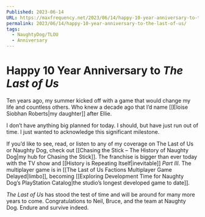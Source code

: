 ```yaml
---
Published: 2023-06-14
URL: https://maxfrequency.net/2023/06/14/happy-10-year-anniversary-to-the-last-of-us/
permalink: 2023/06/14/happy-10-year-anniversary-to-the-last-of-us/
tags:
  - NaughtyDog/TLOU
  - Anniversary
---
```

# Happy 10 Year Anniversary to *The Last of Us*

Ten years ago, my summer kicked off with a game that would change my life and countless others. Who knew a decade ago that I’d name [[Eloise Siobhan Roberts|my daughter]] after Ellie.

I don’t have anything big planned for today. I should, but have just run out of time. I just wanted to acknowledge this significant milestone. 

If you’d like to see, read, or listen to any of my coverage on The Last of Us or Naughty Dog, check out [[Chasing the Stick – The History of Naughty Dog|my hub for Chasing the Stick]]. The franchise is bigger than ever today with the TV show and [[History is Repeating Itself|inevitable]] *Part III*. The multiplayer game is in [[The Last of Us Factions Multiplayer Game Delayed|limbo]], becoming [[Exploring Development Time for Naughty Dog’s PlayStation Catalog|the studio’s longest developed game to date]].

*The Last of Us* has stood the test of time and will be around for many more years to come. Congratulations to Neil, Bruce, and the team at Naughty Dog. Endure and survive indeed.